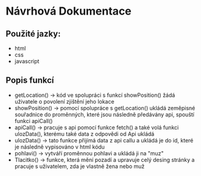 # Návrhová Dokumentace
## Použité jazky:
- html
- css
- javascript

## Popis funkcí
- getLocation() -> kód ve spolupráci s funkcí showPosition() žádá uživatele o povolení zjištění jeho lokace
- showPosition() -> pomocí spolupráce s getLocation() ukládá zeměpisné souřadnice do proměnných, které jsou následně předávány api, spouští funkci apiCall()
- apiCall() -> pracuje s api pomocí funkce fetch() a také volá funkci ulozData(), kterému také data z odpovědi od Api ukládá
- ulozData() -> tato funkce přijímá data z api callu a ukládá je do id, které je následně vypisováno v html kódu
- pohlavi() -> vytváří proměnnou pohlavi a ukládá ji na "muz"
- Tlacitko() -> funkce, která mění pozadí a upravuje celý desing stránky a pracuje s uživatelem, zda je vlastně žena nebo muž
